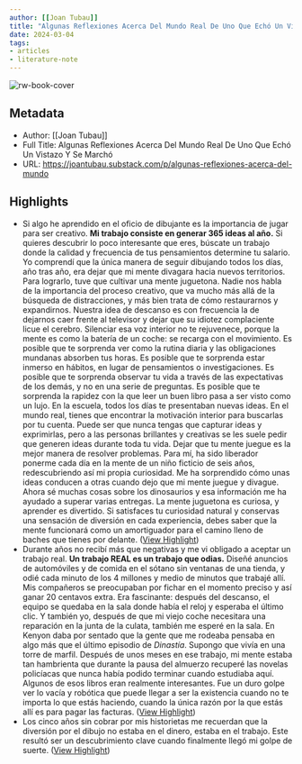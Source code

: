 ```yaml
---
author: [[Joan Tubau]]
title: "Algunas Reflexiones Acerca Del Mundo Real De Uno Que Echó Un Vistazo Y Se Marchó"
date: 2024-03-04
tags: 
- articles
- literature-note
---
```

![rw-book-cover](https://substackcdn.com/image/fetch/f_auto,q_auto:good,fl_progressive:steep/https%3A%2F%2Fsubstack-post-media.s3.amazonaws.com%2Fpublic%2Fimages%2F42045924-28e0-4221-91b4-3b1499475668_2502x1764.webp)

## Metadata
- Author: [[Joan Tubau]]
- Full Title: Algunas Reflexiones Acerca Del Mundo Real De Uno Que Echó Un Vistazo Y Se Marchó
- URL: https://joantubau.substack.com/p/algunas-reflexiones-acerca-del-mundo

## Highlights
- Si algo he aprendido en el oficio de dibujante es la importancia de jugar para ser creativo. **Mi trabajo consiste en generar 365 ideas al año.** Si quieres descubrir lo poco interesante que eres, búscate un trabajo donde la calidad y frecuencia de tus pensamientos determine tu salario. Yo comprendí que la única manera de seguir dibujando todos los días, año tras año, era dejar que mi mente divagara hacia nuevos territorios. Para lograrlo, tuve que cultivar una mente juguetona. Nadie nos habla de la importancia del proceso creativo, que va mucho más allá de la búsqueda de distracciones, y más bien trata de cómo restaurarnos y expandirnos. Nuestra idea de descanso es con frecuencia la de dejarnos caer frente al televisor y dejar que su idiotez complaciente licue el cerebro. Silenciar esa voz interior no te rejuvenece, porque la mente es como la batería de un coche: se recarga con el movimiento. Es posible que te sorprenda ver como la rutina diaria y las obligaciones mundanas absorben tus horas. Es posible que te sorprenda estar inmerso en hábitos, en lugar de pensamientos o investigaciones. Es posible que te sorprenda observar tu vida a través de las expectativas de los demás, y no en una serie de preguntas. Es posible que te sorprenda la rapidez con la que leer un buen libro pasa a ser visto como un lujo. En la escuela, todos los días te presentaban nuevas ideas. En el mundo real, tienes que encontrar la motivación interior para buscarlas por tu cuenta. Puede ser que nunca tengas que capturar ideas y exprimirlas, pero a las personas brillantes y creativas se les suele pedir que generen ideas durante toda tu vida. Dejar que tu mente juegue es la mejor manera de resolver problemas. Para mí, ha sido liberador ponerme cada día en la mente de un niño ficticio de seis años, redescubriendo así mi propia curiosidad. Me ha sorprendido cómo unas ideas conducen a otras cuando dejo que mi mente juegue y divague. Ahora sé muchas cosas sobre los dinosaurios y esa información me ha ayudado a superar varias entregas. La mente juguetona es curiosa, y aprender es divertido. Si satisfaces tu curiosidad natural y conservas una sensación de diversión en cada experiencia, debes saber que la mente funcionará como un amortiguador para el camino lleno de baches que tienes por delante. ([View Highlight](https://read.readwise.io/read/01hr0dbz27nmbynz23f3ezb7f3))
- Durante años no recibí más que negativas y me vi obligado a aceptar un trabajo real. **Un trabajo REAL es un trabajo que odias.** Diseñé anuncios de automóviles y de comida en el sótano sin ventanas de una tienda, y odié cada minuto de los 4 millones y medio de minutos que trabajé allí. Mis compañeros se preocupaban por fichar en el momento preciso y así ganar 20 centavos extra. Era fascinante: después del descanso, el equipo se quedaba en la sala donde había el reloj y esperaba el último clic. Y también yo, después de que mi viejo coche necesitara una reparación en la junta de la culata, también me esperé en la sala. En Kenyon daba por sentado que la gente que me rodeaba pensaba en algo más que el último episodio de *Dinastía*. Supongo que vivía en una torre de marfil. Después de unos meses en ese trabajo, mi mente estaba tan hambrienta que durante la pausa del almuerzo recuperé las novelas policíacas que nunca había podido terminar cuando estudiaba aquí. Algunos de esos libros eran realmente interesantes. Fue un duro golpe ver lo vacía y robótica que puede llegar a ser la existencia cuando no te importa lo que estás haciendo, cuando la única razón por la que estás allí es para pagar las facturas. ([View Highlight](https://read.readwise.io/read/01hr0dg2gsd3jty16wwsc8wnea))
- Los cinco años sin cobrar por mis historietas me recuerdan que la diversión por el dibujo no estaba en el dinero, estaba en el trabajo. Este resultó ser un descubrimiento clave cuando finalmente llegó mi golpe de suerte. ([View Highlight](https://read.readwise.io/read/01hr0dh8zcfq4eh5zade9qpfj5))
